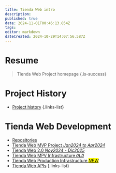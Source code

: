 ```yaml
---
title: Tienda Web intro
description: 
published: true
date: 2024-11-01T00:46:13.854Z
tags: 
editor: markdown
dateCreated: 2024-10-29T14:07:56.587Z
---
```


# Resume
> Tienda Web Project homepage
{.is-success}


# Project History

- [Project history](history)
{.links-list}

# Tienda Web Development

- [Repositories](repositories)
- [Tienda Web MVP Project *Jan2024 to Apr2024*](tienda-web-mvp-project)
- [Tienda Web 2.0 *Nov2024 - Dic2025*](tienda-web-20)
- [Tienda Web MPV Infrastructure *<kbd>OLD</kbd>*](/infrastructure/Tienda-Web) 
- [Tienda Web Production Infrastructure *<mark>NEW</mark>*](/infrastructure/Tienda-Web-production)
- [Tienda Web APIs](/apis/home/tienda-web)
 {.links-list}


